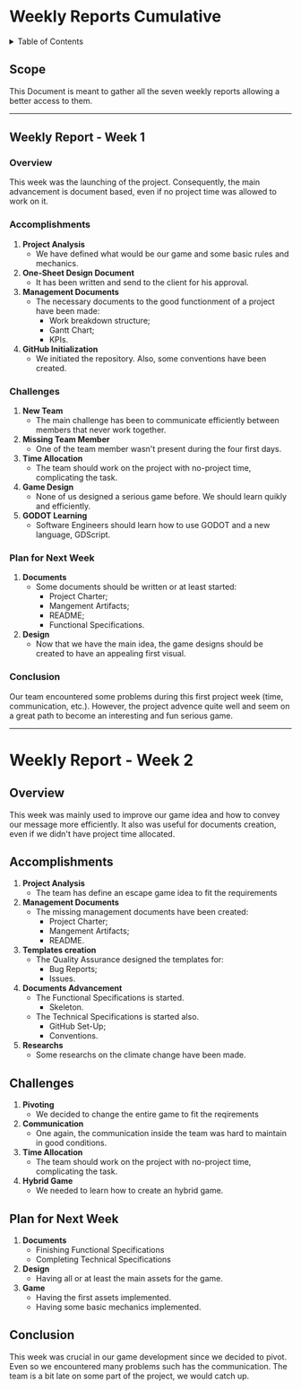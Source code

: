 # Weekly Reports Cumulative

<details>
<summary>Table of Contents</summary>

- [Scope](#scope)
- [Weekly Report - Week 1](#weekly-report---week-1)
    - [Overview](#overview)
    - [Accomplishments](#accomplishments)
    - [Challenges](#challenges)
    - [Plan for Next Week](#plan-for-next-week)
    - [Conclusion](#conclusion)
- [Weekly Report - Week 2](#weekly-report---week-2)
    - [Overview](#overview-1)
    - [Accomplishments](#accomplishments-1)
    - [Challenges](#challenges-1)
    - [Plan for Next Week](#plan-for-next-week-1)
    - [Conclusion](#conclusion-1)
<!-- - [Weekly Report - Week 3](#weekly-report---week-3)
    - [Overview](#overview-2)
    - [Accomplishments](#accomplishments-2)
    - [Challenges](#challenges-2)
    - [Plan for Next Week](#plan-for-next-week-2)
    - [Conclusion](#conclusion-2) -->
<!-- - [Weekly Report - Week 4](#weekly-report---week-4)
    - [Overview](#overview-3)
    - [Accomplishments](#accomplishments-3)
    - [Challenges](#challenges-3)
    - [Plan for Next Week](#plan-for-next-week-3)
    - [Conclusion](#conclusion-3) -->
<!-- - [Weekly Report - Week 5](#weekly-report---week-5)
    - [Overview](#overview-4)
    - [Accomplishments](#accomplishments-4)
    - [Challenges](#challenges-4)
    - [Plan for Next Week](#plan-for-next-week-4)
    - [Conclusion](#conclusion-4) -->
<!-- - [Weekly Report - Week 6](#weekly-report---week-6)
    - [Overview](#overview-5)
    - [Accomplishments](#accomplishments-5)
    - [Challenges](#challenges-5)
    - [Plan for Next Week](#plan-for-next-week-5)
    - [Conclusion](#conclusion-5) -->
<!-- - [Weekly Report - Week 7](#weekly-report---week-7)
    - [Overview](#overview-6)
    - [Accomplishments](#accomplishments-6)
    - [Challenges](#challenges-6)
    - [Conclusion](#conclusion-6) -->

</details>

## Scope

This Document is meant to gather all the seven weekly reports allowing a better access to them.

---

## Weekly Report - Week 1

### Overview

This week was the launching of the project. Consequently, the main advancement is document based, even if no project time was allowed to work on it.

### Accomplishments

1. **Project Analysis**
    - We have defined what would be our game and some basic rules and mechanics.
2. **One-Sheet Design Document**
    - It has been written and send to the client for his approval.
3. **Management Documents**
    - The necessary documents to the good functionment of a project have been made:
        - Work breakdown structure;
        - Gantt Chart;
        - KPIs.
4. **GitHub Initialization**
    - We initiated the repository. Also, some conventions have been created.

### Challenges

1. **New Team**
    - The main challenge has been to communicate efficiently between members that never work together.
2. **Missing Team Member**
    - One of the team member wasn't present during the four first days.
3. **Time Allocation**
    - The team should work on the project with no-project time, complicating the task.
4. **Game Design**
    - None of us designed a serious game before. We should learn quikly and efficiently.
5. **GODOT Learning**
    - Software Engineers should learn how to use GODOT and a new language, GDScript.

### Plan for Next Week

1. **Documents**
    - Some documents should be written or at least started:
        - Project Charter;
        - Mangement Artifacts;
        - README;
        - Functional Specifications.
2. **Design**
    - Now that we have the main idea, the game designs should be created to have an appealing first visual.

### Conclusion

Our team encountered some problems during this first project week (time, communication, etc.). However, the project advence quite well and seem on a great path to become an interesting and fun serious game.

---

# Weekly Report - Week 2

## Overview

This week was mainly used to improve our game idea and how to convey our message more efficiently. It also was useful for documents creation, even if we didn't have project time allocated.

## Accomplishments

1. **Project Analysis**
    - The team has define an escape game idea to fit the requirements
2. **Management Documents**
    - The missing management documents have been created:
        - Project Charter;
        - Mangement Artifacts;
        - README.
3. **Templates creation**
    - The Quality Assurance designed the templates for:
        - Bug Reports;
        - Issues.
4. **Documents Advancement**
    - The Functional Specifications is started.
        - Skeleton.
    - The Technical Specifications is started also.
        - GitHub Set-Up;
        - Conventions.
5. **Researchs**
    - Some researchs on the climate change have been made.
   
## Challenges

1. **Pivoting**
    - We decided to change the entire game to fit the reqirements
2. **Communication**
    - One again, the communication inside the team was hard to maintain in good conditions.
3. **Time Allocation**
    - The team should work on the project with no-project time, complicating the task.
4. **Hybrid Game**
    - We needed to learn how to create an hybrid game.

## Plan for Next Week

1. **Documents**
    - Finishing Functional Specifications
    - Completing Technical Specifications
2. **Design**
    - Having all or at least the main assets for the game.
3. **Game**
    - Having the first assets implemented.
    - Having some basic mechanics implemented.

## Conclusion

This week was crucial in our game development since we decided to pivot. Even so we encountered many problems such has the communication.
The team is a bit late on some part of the project, we would catch up.

<!-- --- -->

<!-- Insert Weekly Report 3 -->

<!-- --- -->

<!-- Insert Weekly Report 4 -->

<!-- --- -->

<!-- Insert Weekly Report 5 -->

<!-- --- -->

<!-- Insert Weekly Report 6 -->

<!-- --- -->

<!-- Insert Weekly Report 7 -->